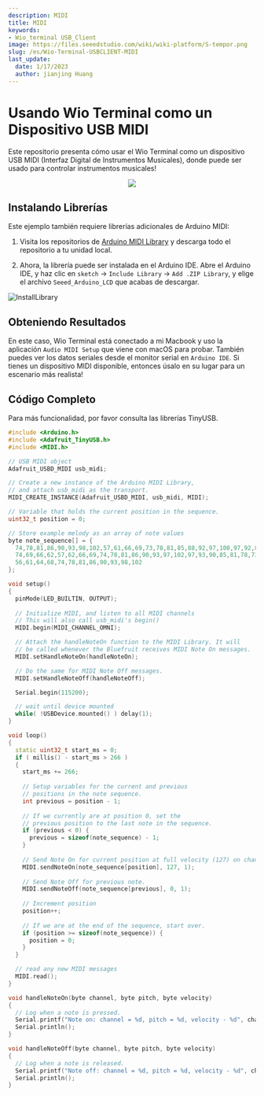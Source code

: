 ```yaml
---
description: MIDI
title: MIDI
keywords:
- Wio_terminal USB_Client
image: https://files.seeedstudio.com/wiki/wiki-platform/S-tempor.png
slug: /es/Wio-Terminal-USBCLIENT-MIDI
last_update:
  date: 1/17/2023
  author: jianjing Huang
---
```


# Usando Wio Terminal como un Dispositivo USB MIDI

Este repositorio presenta cómo usar el Wio Terminal como un dispositivo USB MIDI (Interfaz Digital de Instrumentos Musicales), donde puede ser usado para controlar instrumentos musicales!

<div align="center"><img src="https://files.seeedstudio.com/wiki/Wio-Terminal/img/20200110105918.gif"/></div>

## Instalando Librerías

Este ejemplo también requiere librerías adicionales de Arduino MIDI:

1. Visita los repositorios de [Arduino MIDI Library](https://github.com/FortySevenEffects/arduino_midi_library) y descarga todo el repositorio a tu unidad local.

2. Ahora, la librería puede ser instalada en el Arduino IDE. Abre el Arduino IDE, y haz clic en `sketch` -> `Include Library` -> `Add .ZIP Library`, y elige el archivo `Seeed_Arduino_LCD` que acabas de descargar.

![InstallLibrary](https://files.seeedstudio.com/wiki/Wio-Terminal/img/Xnip2019-11-21_15-50-13.jpg)

## Obteniendo Resultados

En este caso, Wio Terminal está conectado a mi Macbook y uso la aplicación `Audio MIDI Setup` que viene con macOS para probar. También puedes ver los datos seriales desde el monitor serial en `Arduino IDE`. Si tienes un dispositivo MIDI disponible, entonces úsalo en su lugar para un escenario más realista!

## Código Completo

Para más funcionalidad, por favor consulta las librerías TinyUSB.

```cpp
#include <Arduino.h>
#include <Adafruit_TinyUSB.h>
#include <MIDI.h>

// USB MIDI object
Adafruit_USBD_MIDI usb_midi;

// Create a new instance of the Arduino MIDI Library,
// and attach usb_midi as the transport.
MIDI_CREATE_INSTANCE(Adafruit_USBD_MIDI, usb_midi, MIDI);

// Variable that holds the current position in the sequence.
uint32_t position = 0;

// Store example melody as an array of note values
byte note_sequence[] = {
  74,78,81,86,90,93,98,102,57,61,66,69,73,78,81,85,88,92,97,100,97,92,88,85,81,78,
  74,69,66,62,57,62,66,69,74,78,81,86,90,93,97,102,97,93,90,85,81,78,73,68,64,61,
  56,61,64,68,74,78,81,86,90,93,98,102
};

void setup()
{
  pinMode(LED_BUILTIN, OUTPUT);
  
  // Initialize MIDI, and listen to all MIDI channels
  // This will also call usb_midi's begin()
  MIDI.begin(MIDI_CHANNEL_OMNI);

  // Attach the handleNoteOn function to the MIDI Library. It will
  // be called whenever the Bluefruit receives MIDI Note On messages.
  MIDI.setHandleNoteOn(handleNoteOn);

  // Do the same for MIDI Note Off messages.
  MIDI.setHandleNoteOff(handleNoteOff);

  Serial.begin(115200);

  // wait until device mounted
  while( !USBDevice.mounted() ) delay(1);
}

void loop()
{
  static uint32_t start_ms = 0;
  if ( millis() - start_ms > 266 )
  {
    start_ms += 266;
    
    // Setup variables for the current and previous
    // positions in the note sequence.
    int previous = position - 1;
  
    // If we currently are at position 0, set the
    // previous position to the last note in the sequence.
    if (previous < 0) {
      previous = sizeof(note_sequence) - 1;
    }
  
    // Send Note On for current position at full velocity (127) on channel 1.
    MIDI.sendNoteOn(note_sequence[position], 127, 1);
  
    // Send Note Off for previous note.
    MIDI.sendNoteOff(note_sequence[previous], 0, 1);
  
    // Increment position
    position++;
  
    // If we are at the end of the sequence, start over.
    if (position >= sizeof(note_sequence)) {
      position = 0;
    }
  }

  // read any new MIDI messages
  MIDI.read();  
}

void handleNoteOn(byte channel, byte pitch, byte velocity)
{
  // Log when a note is pressed.
  Serial.printf("Note on: channel = %d, pitch = %d, velocity - %d", channel, pitch, velocity);
  Serial.println();
}

void handleNoteOff(byte channel, byte pitch, byte velocity)
{
  // Log when a note is released.
  Serial.printf("Note off: channel = %d, pitch = %d, velocity - %d", channel, pitch, velocity);
  Serial.println();
}
```